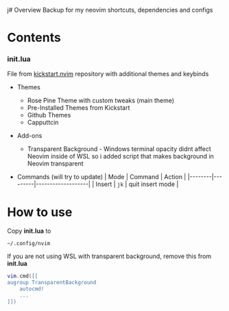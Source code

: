 j# Overview
Backup for my neovim shortcuts, dependencies and configs

# Contents
### init.lua
File from [kickstart.nvim](https://github.com/nvim-lua/kickstart.nvim) repository with additional themes and keybinds

- Themes
    - Rose Pine Theme with custom tweaks (main theme)
    - Pre-Installed Themes from Kickstart
    - Github Themes
    - Capputtcin
  
- Add-ons
   - Transparent Background - Windows terminal opacity didnt affect Neovim inside of WSL so i added script that makes background in Neovim transparent

- Commands (will try to update)
    | Mode   | Command | Action            |
    |--------|---------|-------------------|
    | Insert | `jk`    | quit insert mode  |
  
# How to use
Copy __init.lua__ to
```
~/.config/nvim
```
If you are not using WSL with transparent background, remove this from __init.lua__
```lua
vim.cmd([[
augroup TransparentBackground
    autocmd!
    ...
]])
```
